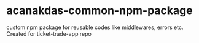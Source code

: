# acanakdas-common-npm-package
custom npm package for reusable codes like middlewares, errors etc. Created for ticket-trade-app repo
